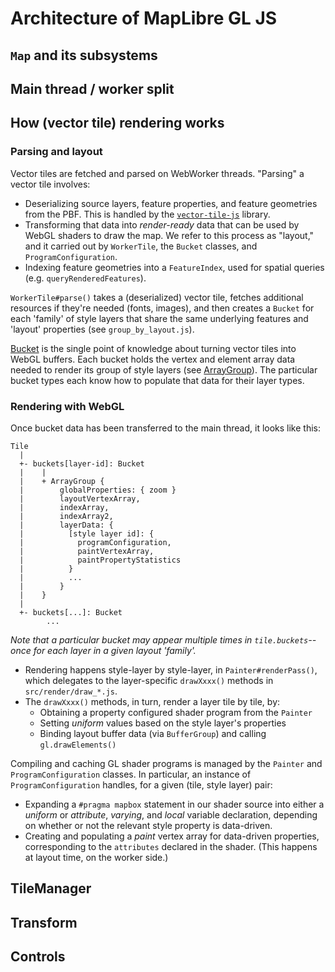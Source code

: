 # Architecture of MapLibre GL JS

## `Map` and its subsystems

## Main thread / worker split

## How (vector tile) rendering works

### Parsing and layout

Vector tiles are fetched and parsed on WebWorker threads.  "Parsing" a vector tile involves:

 - Deserializing source layers, feature properties, and feature geometries from the PBF.  This is handled by the [`vector-tile-js`](https://github.com/mapbox/vector-tile-js) library.
 - Transforming that data into _render-ready_ data that can be used by WebGL shaders to draw the map.  We refer to this process as "layout," and it carried out by `WorkerTile`, the `Bucket` classes, and `ProgramConfiguration`.
 - Indexing feature geometries into a `FeatureIndex`, used for spatial queries (e.g. `queryRenderedFeatures`).

`WorkerTile#parse()` takes a (deserialized) vector tile, fetches additional resources if they're needed (fonts, images), and then creates a `Bucket` for each 'family' of style layers that share the same underlying features and 'layout' properties (see `group_by_layout.js`).

[Bucket](./src/data/bucket.ts) is the single point of knowledge about turning vector tiles into WebGL buffers. Each bucket holds the vertex and element array data needed to render its group of style layers (see [ArrayGroup](./src/data/bucket.ts)).  The particular bucket types each know how to populate that data for their layer types.

### Rendering with WebGL

Once bucket data has been transferred to the main thread, it looks like this:

```
Tile
  |
  +- buckets[layer-id]: Bucket
  |    |
  |    + ArrayGroup {
  |        globalProperties: { zoom }
  |        layoutVertexArray,
  |        indexArray,
  |        indexArray2,
  |        layerData: {
  |          [style layer id]: {
  |            programConfiguration,
  |            paintVertexArray,
  |            paintPropertyStatistics
  |          }
  |          ...
  |        }
  |    }
  |
  +- buckets[...]: Bucket
        ...
```
_Note that a particular bucket may appear multiple times in `tile.buckets`--once for each layer in a given layout 'family'._

 - Rendering happens style-layer by style-layer, in `Painter#renderPass()`, which delegates to the layer-specific `drawXxxx()` methods in `src/render/draw_*.js`.
 - The `drawXxxx()` methods, in turn, render a layer tile by tile, by:
   - Obtaining a property configured shader program from the `Painter`
   - Setting _uniform_ values based on the style layer's properties
   - Binding layout buffer data (via `BufferGroup`) and calling `gl.drawElements()`

Compiling and caching GL shader programs is managed by the `Painter` and `ProgramConfiguration` classes.  In particular, an instance of `ProgramConfiguration` handles, for a given (tile, style layer) pair:

 - Expanding a `#pragma mapbox` statement in our shader source into either a _uniform_ or _attribute_, _varying_, and _local_ variable declaration, depending on whether or not the relevant style property is data-driven.
 - Creating and populating a _paint_ vertex array for data-driven properties, corresponding to the `attributes` declared in the shader. (This happens at layout time, on the worker side.)

## TileManager

## Transform

## Controls
